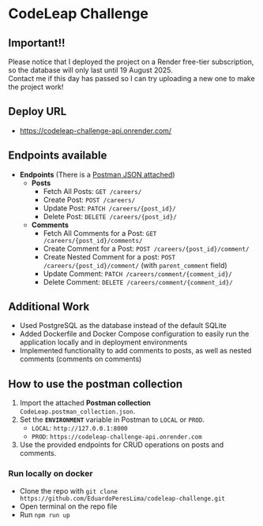 # CodeLeap Challenge
## Important!!
Please notice that I deployed the project on a Render free-tier subscription, so the database will only last until 19 August 2025.<br>
Contact me if this day has passed so I can try uploading a new one to make the project work!

## Deploy URL
- https://codeleap-challenge-api.onrender.com/
## Endpoints available
- **Endpoints** (There is a [Postman JSON attached](CodeLeap.postman_collection.json))
  - **Posts**
    - Fetch All Posts: `GET /careers/`
    - Create Post: `POST /careers/`
    - Update Post: `PATCH /careers/{post_id}/`
    - Delete Post: `DELETE /careers/{post_id}/`
  - **Comments**
    - Fetch All Comments for a Post: `GET /careers/{post_id}/comments/`
    - Create Comment for a Post: `POST /careers/{post_id}/comment/`
    - Create Nested Comment for a post: `POST /careers/{post_id}/comment/` (with `parent_comment` field)
    - Update Comment: `PATCH /careers/comment/{comment_id}/`
    - Delete Comment: `DELETE /careers/comment/{comment_id}/`

## Additional Work

- Used PostgreSQL as the database instead of the default SQLite
- Added Dockerfile and Docker Compose configuration to easily run the application locally and in deployment environments
- Implemented functionality to add comments to posts, as well as nested comments (comments on comments)

## How to use the postman collection
1. Import the attached **Postman collection** `CodeLeap.postman_collection.json`.
2. Set the **`ENVIRONMENT`** variable in Postman to `LOCAL` or `PROD`.
    - `LOCAL`: `http://127.0.0.1:8000`
    - `PROD`: `https://codeleap-challenge-api.onrender.com`
3. Use the provided endpoints for CRUD operations on posts and comments.
    

### Run locally on docker
- Clone the repo with `git clone https://github.com/EduardoPeresLima/codeleap-challenge.git`
- Open terminal on the repo file
- Run `npm run up`
